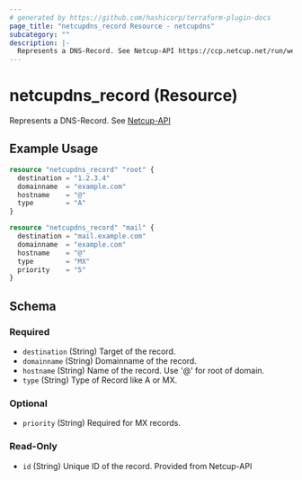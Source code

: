 ```yaml
---
# generated by https://github.com/hashicorp/terraform-plugin-docs
page_title: "netcupdns_record Resource - netcupdns"
subcategory: ""
description: |-
  Represents a DNS-Record. See Netcup-API https://ccp.netcup.net/run/webservice/servers/endpoint.php#Dnsrecord
---
```


# netcupdns_record (Resource)

Represents a DNS-Record. See [Netcup-API](https://ccp.netcup.net/run/webservice/servers/endpoint.php#Dnsrecord)

## Example Usage

```terraform
resource "netcupdns_record" "root" {
  destination = "1.2.3.4"
  domainname  = "example.com"
  hostname    = "@"
  type        = "A"
}

resource "netcupdns_record" "mail" {
  destination = "mail.example.com"
  domainname  = "example.com"
  hostname    = "@"
  type        = "MX"
  priority    = "5"
}
```

<!-- schema generated by tfplugindocs -->
## Schema

### Required

- `destination` (String) Target of the record.
- `domainname` (String) Domainname of the record.
- `hostname` (String) Name of the record. Use '@' for root of domain.
- `type` (String) Type of Record like A or MX.

### Optional

- `priority` (String) Required for MX records.

### Read-Only

- `id` (String) Unique ID of the record. Provided from Netcup-API



